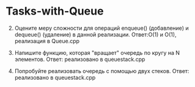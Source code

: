 # Tasks-with-Queue
2. Оцените меру сложности для операций enqueue() (добавление) и dequeue() (удаление) в данной реализации.
Ответ:O(1) и O(1), реализация в Queue.cpp

3. Напишите функцию, которая "вращает" очередь по кругу на N элементов.
Ответ: реализовано в queuestack.cpp

4. Попробуйте реализовать очередь с помощью двух стеков.
Ответ: реализовано в queuestack.cpp
